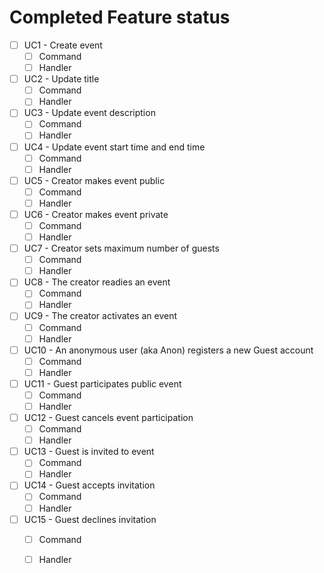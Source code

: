 ﻿# Completed Feature status

* [ ] UC1 - Create event
    - [ ] Command
    - [ ] Handler
* [ ] UC2 - Update title
    - [ ] Command
    - [ ] Handler
* [ ] UC3 - Update event description
    - [ ] Command
    - [ ] Handler
* [ ] UC4 - Update event start time and end time
    - [ ] Command
    - [ ] Handler
* [ ] UC5 - Creator makes event public
    - [ ] Command
    - [ ] Handler
* [ ] UC6 - Creator makes event private
    - [ ] Command
    - [ ] Handler
* [ ] UC7 - Creator sets maximum number of guests
    - [ ] Command
    - [ ] Handler
* [ ] UC8 - The creator readies an event
    - [ ] Command
    - [ ] Handler
* [ ] UC9 - The creator activates an event
    - [ ] Command
    - [ ] Handler
* [ ] UC10 - An anonymous user (aka Anon) registers a new Guest account
    - [ ] Command
    - [ ] Handler
* [ ] UC11 - Guest participates public event
    - [ ] Command
    - [ ] Handler
* [ ] UC12 - Guest cancels event participation
    - [ ] Command
    - [ ] Handler
* [ ] UC13 - Guest is invited to event
    - [ ] Command
    - [ ] Handler
* [ ] UC14 - Guest accepts invitation
    - [ ] Command
    - [ ] Handler
* [ ] UC15 - Guest declines invitation
    - [ ] Command
    - [ ] Handler




